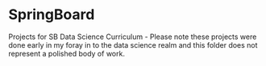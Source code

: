 # SpringBoard
Projects for SB Data Science Curriculum - Please note these projects were done early in my foray in to the data science realm and
this folder does not represent a polished body of work.
